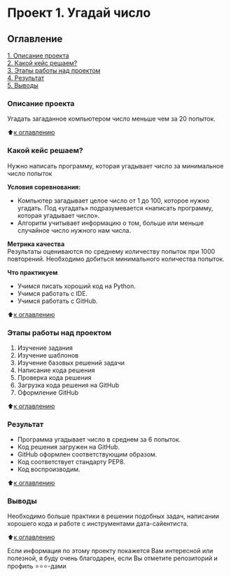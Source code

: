 # Проект 1. Угадай число

## Оглавление
[1. Описание проекта](https://github.com/Lev-Tegai/sf_data_science/tree/main/project_1#описание-проекта)\
[2. Какой кейс решаем?](https://github.com/Lev-Tegai/sf_data_science/tree/main/project_1#какой-кейс-решаем)\
[3. Этапы работы над проектом](https://github.com/Lev-Tegai/sf_data_science/tree/main/project_1#этапы-работы-над-проектом)\
[4. Результат](https://github.com/Lev-Tegai/sf_data_science/tree/main/project_1#результат)\
[5. Выводы](https://github.com/Lev-Tegai/sf_data_science/tree/main/project_1#выводы)

### Описание проекта
Угадать загаданное компьютером число меньше чем за 20 попыток.

:arrow_up:[к оглавлению](https://github.com/Lev-Tegai/sf_data_science/tree/main/project_1#оглавление)

### Какой кейс решаем?
Нужно написать программу, которая угадывает число за минимальное число попыток

**Условия соревнования:**
- Компьютер загадывает целое число от 1 до 100, которое нужно угадать. Под «угадать» подразумевается «написать программу, которая угадывает число».
- Алгоритм учитывает информацию о том, больше или меньше случайное число нужного нам числа.

**Метрика качества**\
Результаты оцениваются по среднему количеству попыток при 1000 повторений. Необходимо добиться минимального количества попыток.

**Что практикуем**
- Учимся писать хороший код на Python.
- Учимся работать с IDE.
- Учимся работать с GitHub.

:arrow_up:[к оглавлению](https://github.com/Lev-Tegai/sf_data_science/tree/main/project_0#оглавление)

### Этапы работы над проектом
1. Изучение задания
2. Изучение шаблонов
3. Изучение базовых решений задачи
4. Написание кода решения
5. Проверка кода решения
6. Загрузка кода решения на GitHub
7. Оформление GitHub

:arrow_up:[к оглавлению](https://github.com/Lev-Tegai/sf_data_science/tree/main/project_1#оглавление)

### Результат
- Программа угадывает число в среднем за 6 попыток.
- Код решения загружен на GitHub.
- GitHub оформлен соответствующим образом.
- Код соответствует стандарту PEP8.
- Код воспроизводим.

:arrow_up:[к оглавлению](https://github.com/Lev-Tegai/sf_data_science/tree/main/project_1#оглавление)

### Выводы
Необходимо больше практики в решении подобных задач, написании хорошего кода и работе с инструментами дата-сайентиста.

:arrow_up:[к оглавлению](https://github.com/Lev-Tegai/sf_data_science/tree/main/project_1#оглавление)


Если информация по этому проекту покажется Вам интересной или полезной, я буду очень благодарен, если Вы отметите репозиторий и профиль ⭐️⭐️⭐️-дами